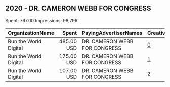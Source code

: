 ## 2020 - DR. CAMERON WEBB FOR CONGRESS 
Spent: 767.00
Impressions: 98,796

|OrganizationName|Spent|PayingAdvertiserNames|CreativeUrls|Impressions|Genders|AgeBrackets|CountryCodes|BillingAddresses|CandidateBallotInformation|
|:---|---:|:---|:---|---:|:---|:---|:---|:---|:---|
|Run the World Digital|485.00 USD|DR. CAMERON WEBB FOR CONGRESS|[0](https://www.snap.com/political-ads/asset/c02781223189b2f03d053ec5dabba99433b38a651e023409d0c210094198f14c?mediaType=mp4)|60,547||18+|united states|"1324 Spaight St,Madison,53703,US"|Cameron Webb for Congress VA5|
|Run the World Digital|175.00 USD|DR. CAMERON WEBB FOR CONGRESS|[1](https://www.snap.com/political-ads/asset/877ccef109e4c4296183ba320495ff7c5002e1dbddad71a80581eb9509b6b47c?mediaType=mp4)|25,519||18+|united states|"1324 Spaight St,Madison,53703,US"|Cameron Webb for Congress|
|Run the World Digital|107.00 USD|DR. CAMERON WEBB FOR CONGRESS|[2](https://www.snap.com/political-ads/asset/5a8ade3eea11f747e7d7f9eb17a03bcb85dd77d671624fa1ce49729551cdb857?mediaType=mp4)|12,730||18+|united states|"1324 Spaight St,Madison,53703,US"|Cameron Webb for Congress|
